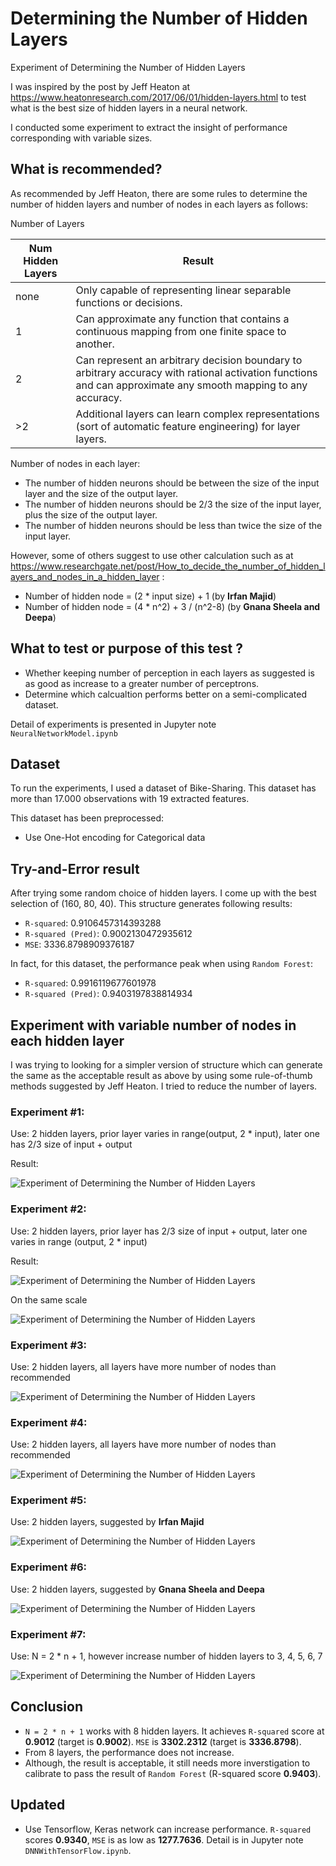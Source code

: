 # Determining the Number of Hidden Layers

Experiment of Determining the Number of Hidden Layers

I was inspired by the post by Jeff Heaton at https://www.heatonresearch.com/2017/06/01/hidden-layers.html to test what is the best size of hidden layers in a neural network.

I conducted some experiment to extract the insight of performance corresponding with 
variable sizes.

## What is recommended? ##

As recommended by Jeff Heaton, there are some rules to determine the number of hidden layers and number of nodes in each layers as follows:

Number of Layers

| Num Hidden Layers	| Result |
|-------------------|--------|
|none | Only capable of representing linear separable functions or decisions. |
| 1	  | Can approximate any function that contains a continuous mapping from one finite space to another. |
| 2   | Can represent an arbitrary decision boundary to arbitrary accuracy with rational activation functions and can approximate any smooth mapping to any accuracy. |
| >2  | Additional layers can learn complex representations (sort of automatic feature engineering) for layer layers. |

Number of nodes in each layer:

- The number of hidden neurons should be between the size of the input layer and the size of the output layer.
- The number of hidden neurons should be 2/3 the size of the input layer, plus the size of the output layer.
- The number of hidden neurons should be less than twice the size of the input layer.

However, some of others suggest to use other calculation such as at https://www.researchgate.net/post/How_to_decide_the_number_of_hidden_layers_and_nodes_in_a_hidden_layer :

- Number of hidden node = (2 * input size) + 1 (by **Irfan Majid**)
- Number of hidden node = (4 * n^2) + 3 / (n^2-8) (by **Gnana Sheela and Deepa**)

## What to test or purpose of this test ? ##

- Whether keeping number of perception in each layers as suggested is as good as increase to a greater number of perceptrons.
- Determine which calcualtion performs better on a semi-complicated dataset.

Detail of experiments is presented in Jupyter note `NeuralNetworkModel.ipynb`

## Dataset ##

To run the experiments, I used a dataset of Bike-Sharing. This dataset has more than 17.000 observations with 19 extracted features.

This dataset has been preprocessed:

- Use One-Hot encoding for Categorical data

## Try-and-Error result ##

After trying some random choice of hidden layers. I come up with the best selection of (160, 80, 40).
This structure generates following results:

- `R-squared`: 0.9106457314393288
- `R-squared (Pred)`: 0.9002130472935612
- `MSE`: 3336.8798909376187

In fact, for this dataset, the performance peak when using `Random Forest`:

- `R-squared`: 0.9916119677601978
- `R-squared (Pred)`: 0.9403197838814934

## Experiment with variable number of nodes in each hidden layer ##

I was trying to looking for a simpler version of structure which can generate the same as the acceptable result as above by using some rule-of-thumb methods suggested by Jeff Heaton. I tried to reduce the number of layers.

### Experiment #1: ###

Use: 2 hidden layers, prior layer varies in range(output, 2 * input), later one has 2/3 size of input + output

Result:

![Experiment of Determining the Number of Hidden Layers](https://github.com/magiciiboy/neural-network-hidden-layers/blob/master/output/exp1.png?raw=true)

### Experiment #2: ###

Use: 2 hidden layers, prior layer has 2/3 size of input + output, later one varies in range (output, 2 * input)

Result:

![Experiment of Determining the Number of Hidden Layers](https://github.com/magiciiboy/neural-network-hidden-layers/blob/master/output/exp2.png?raw=true)

On the same scale

![Experiment of Determining the Number of Hidden Layers](https://github.com/magiciiboy/neural-network-hidden-layers/blob/master/output/exp2b.png?raw=true)

### Experiment #3: ###

Use: 2 hidden layers, all layers have more number of nodes than recommended

![Experiment of Determining the Number of Hidden Layers](https://github.com/magiciiboy/neural-network-hidden-layers/blob/master/output/exp3.png?raw=true)


### Experiment #4: ###

Use: 2 hidden layers, all layers have more number of nodes than recommended

![Experiment of Determining the Number of Hidden Layers](https://github.com/magiciiboy/neural-network-hidden-layers/blob/master/output/exp4.png?raw=true)

### Experiment #5: ###

Use: 2 hidden layers, suggested by **Irfan Majid**

![Experiment of Determining the Number of Hidden Layers](https://github.com/magiciiboy/neural-network-hidden-layers/blob/master/output/exp5.png?raw=true)


### Experiment #6: ###

Use: 2 hidden layers, suggested by **Gnana Sheela and Deepa**

![Experiment of Determining the Number of Hidden Layers](https://github.com/magiciiboy/neural-network-hidden-layers/blob/master/output/exp6.png?raw=true)

### Experiment #7: ###

Use: N = 2 * n + 1, however increase number of hidden layers to 3, 4, 5, 6, 7

![Experiment of Determining the Number of Hidden Layers](https://github.com/magiciiboy/neural-network-hidden-layers/blob/master/output/exp7F.png?raw=true)


## Conclusion ##

- `N = 2 * n + 1` works with 8 hidden layers. It achieves `R-squared` score at **0.9012** (target is **0.9002**). `MSE` is **3302.2312** (target is **3336.8798**).
- From 8 layers, the performance does not increase.
- Although, the result is acceptable, it still needs more inverstigation to calibrate to pass the result of `Random Forest` (R-squared score **0.9403**).

## Updated ##

- Use Tensorflow, Keras network can increase performance. `R-squared` scores **0.9340**, `MSE` is as low as **1277.7636**. Detail is in Jupyter note `DNNWithTensorFlow.ipynb`.